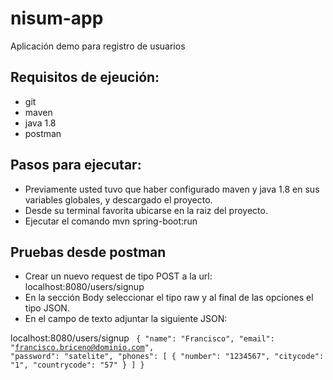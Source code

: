 # nisum-app
Aplicación demo para registro de usuarios

## Requisitos de ejeución:

* git
* maven
* java 1.8
* postman

## Pasos para ejecutar:

* Previamente usted tuvo que haber configurado maven y java 1.8 en sus variables globales, y descargado el proyecto.
* Desde su terminal favorita ubicarse en la raiz del proyecto.
* Ejecutar el comando mvn spring-boot:run 

## Pruebas desde postman

* Crear un nuevo request de tipo POST a la url: localhost:8080/users/signup
* En la sección Body seleccionar el tipo raw y al final de las opciones el tipo JSON.
* En el campo de texto adjuntar la siguiente JSON:

localhost:8080/users/signup
<code>
{
    "name": "Francisco",
    "email": "francisco.briceno@dominio.com",
    "password": "satelite",
    "phones": [
        {
            "number": "1234567",
            "citycode": "1",
            "countrycode": "57"
        }
    ]
}
</code>
